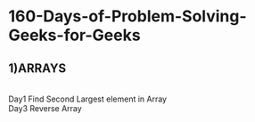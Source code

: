 # 160-Days-of-Problem-Solving-Geeks-for-Geeks

<h2>1)ARRAYS  </h2> <br> 
Day1 Find Second Largest element in Array <br>
Day3 Reverse Array <br>
